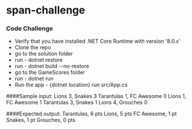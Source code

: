 # span-challenge
### Code Challenge
- Verify that you have installed .NET Core Runtime with version '8.0.x'
- Clone the repo 
- go to the solution folder
- run - dotnet restore
- run - dotnet build --no-restore
- go to the GameScores folder 
- run - dotnet run
- Run the app - {dotnet location} run src/App.cs

####Sample input:
Lions 3, Snakes 3
Tarantulas 1, FC Awesome 0
Lions 1, FC Awesome 1
Tarantulas 3, Snakes 1
Lions 4, Grouches 0

####Expected output:
Tarantulas, 6 pts
Lions, 5 pts
FC Awesome, 1 pt
Snakes, 1 pt
Grouches, 0 pts